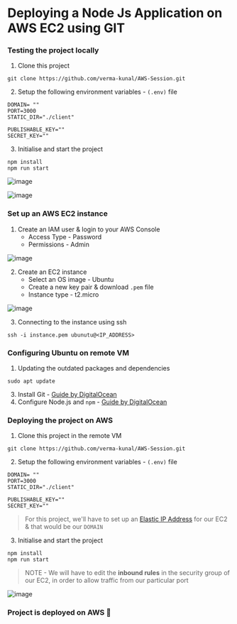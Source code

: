 # Deploying a Node Js Application on AWS EC2 using GIT

### Testing the project locally

1. Clone this project
```
git clone https://github.com/verma-kunal/AWS-Session.git
```
2. Setup the following environment variables - `(.env)` file
```
DOMAIN= ""
PORT=3000
STATIC_DIR="./client"

PUBLISHABLE_KEY=""
SECRET_KEY=""
```
3. Initialise and start the project
```
npm install
npm run start
```
![image](https://github.com/user-attachments/assets/2fe99400-eee5-4133-8ed2-def730f9618b)

![image](https://github.com/user-attachments/assets/c403b7a1-b8b2-4d72-814a-a0e3850b8e71)


### Set up an AWS EC2 instance

1. Create an IAM user & login to your AWS Console
    - Access Type - Password
    - Permissions - Admin

![image](https://github.com/user-attachments/assets/451e196c-b300-441f-b23a-65f613626bf9)


2. Create an EC2 instance
    - Select an OS image - Ubuntu
    - Create a new key pair & download `.pem` file
    - Instance type - t2.micro

![image](https://github.com/user-attachments/assets/cff5de25-d239-43fd-9091-995038e91519)

3. Connecting to the instance using ssh

```
ssh -i instance.pem ubunutu@<IP_ADDRESS>
```

### Configuring Ubuntu on remote VM

1. Updating the outdated packages and dependencies
```
sudo apt update
```
3. Install Git - [Guide by DigitalOcean](https://www.digitalocean.com/community/tutorials/how-to-install-git-on-ubuntu-22-04) 
4. Configure Node.js and `npm` - [Guide by DigitalOcean](https://www.digitalocean.com/community/tutorials/how-to-install-node-js-on-ubuntu-22-04)

### Deploying the project on AWS

1. Clone this project in the remote VM
```
git clone https://github.com/verma-kunal/AWS-Session.git
```
2. Setup the following environment variables - `(.env)` file
```
DOMAIN= ""
PORT=3000
STATIC_DIR="./client"

PUBLISHABLE_KEY=""
SECRET_KEY=""
```
> For this project, we'll have to set up an [Elastic IP Address](https://docs.aws.amazon.com/AWSEC2/latest/UserGuide/elastic-ip-addresses-eip.html) for our EC2 & that would be our `DOMAIN`

3. Initialise and start the project
```
npm install
npm run start
```

> NOTE - We will have to edit the **inbound rules** in the security group of our EC2, in order to allow traffic from our particular port

![image](https://github.com/user-attachments/assets/f76395af-d23b-4a08-bf41-dc8483708816)

### Project is deployed on AWS 🎉
